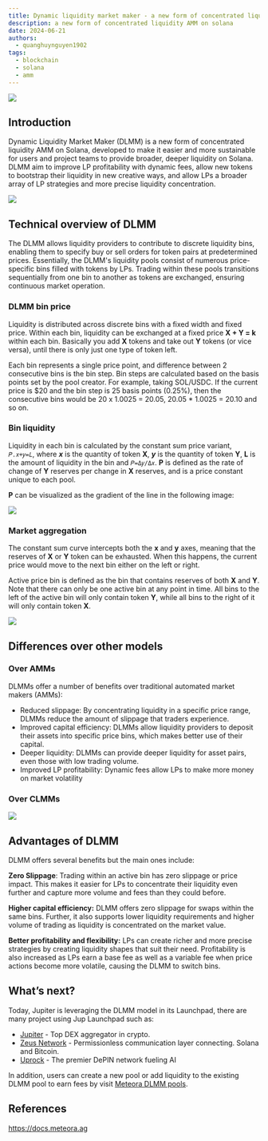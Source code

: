 ```yaml
---
title: Dynamic liquidity market maker - a new form of concentrated liquidity AMM on Solana
description: a new form of concentrated liquidity AMM on solana
date: 2024-06-21
authors:
  - quanghuynguyen1902
tags:
  - blockchain
  - solana
  - amm
---
```


![](assets/dynamic-liquidity-market-a-new-form-of-concentrated-liquidity-amm-on-solana-1.webp)

## Introduction

Dynamic Liquidity Market Maker (DLMM) is a new form of concentrated liquidity AMM on Solana, developed to make it easier and more sustainable for users and project teams to provide broader, deeper liquidity on Solana. DLMM aim to improve LP profitability with dynamic fees, allow new tokens to bootstrap their liquidity in new creative ways, and allow LPs a broader array of LP strategies and more precise liquidity concentration.

![](assets/dynamic-liquidity-market-a-new-form-of-concentrated-liquidity-amm-on-solana-2.webp)

## Technical overview of DLMM

The DLMM allows liquidity providers to contribute to discrete liquidity bins, enabling them to specify buy or sell orders for token pairs at predetermined prices. Essentially, the DLMM's liquidity pools consist of numerous price-specific bins filled with tokens by LPs. Trading within these pools transitions sequentially from one bin to another as tokens are exchanged, ensuring continuous market operation.

### DLMM bin price

Liquidity is distributed across discrete bins with a fixed width and fixed price. Within each bin, liquidity can be exchanged at a fixed price **X + Y = k** within each bin. Basically you add **X** tokens and take out **Y** tokens (or vice versa), until there is only just one type of token left.

Each bin represents a single price point, and difference between 2 consecutive bins is the bin step. Bin steps are calculated based on the basis points set by the pool creator. For example, taking SOL/USDC. If the current price is $20 and the bin step is 25 basis points (0.25%), then the consecutive bins would be 20 x 1.0025 = 20.05, 20.05 \* 1.0025 = 20.10 and so on.

### Bin liquidity

Liquidity in each bin is calculated by the constant sum price variant, `𝑃.𝑥+𝑦=𝐿`, where **_x_** is the quantity of token **X**, **_y_** is the quantity of token **Y**, **L** is the amount of liquidity in the bin and `𝑃=Δ𝑦/Δ𝑥`. **P** is defined as the rate of change of **Y** reserves per change in **X** reserves, and is a price constant unique to each pool.

**P** can be visualized as the gradient of the line in the following image:

![](assets/dynamic-liquidity-market-a-new-form-of-concentrated-liquidity-amm-on-solana-3.webp)

### Market aggregation

The constant sum curve intercepts both the **x** and **y** axes, meaning that the reserves of **X** or **Y** token can be exhausted. When this happens, the current price would move to the next bin either on the left or right.

Active price bin is defined as the bin that contains reserves of both **X** and **Y**. Note that there can only be one active bin at any point in time. All bins to the left of the active bin will only contain token **Y**, while all bins to the right of it will only contain token **X**.

![](assets/dynamic-liquidity-market-a-new-form-of-concentrated-liquidity-amm-on-solana-4.webp)

## Differences over other models

### Over AMMs

DLMMs offer a number of benefits over traditional automated market makers (AMMs):

- Reduced slippage: By concentrating liquidity in a specific price range, DLMMs reduce the amount of slippage that traders experience.
- Improved capital efficiency: DLMMs allow liquidity providers to deposit their assets into specific price bins, which makes better use of their capital.
- Deeper liquidity: DLMMs can provide deeper liquidity for asset pairs, even those with low trading volume.
- Improved LP profitability: Dynamic fees allow LPs to make more money on market volatility

### Over CLMMs

![](assets/dynamic-liquidity-market-a-new-form-of-concentrated-liquidity-amm-on-solana-5.webp)

## Advantages of DLMM

DLMM offers several benefits but the main ones include:

**Zero Slippage**: Trading within an active bin has zero slippage or price impact. This makes it easier for LPs to concentrate their liquidity even further and capture more volume and fees than they could before.

**Higher capital efficiency:** DLMM offers zero slippage for swaps within the same bins. Further, it also supports lower liquidity requirements and higher volume of trading as liquidity is concentrated on the market value.

**Better profitability and flexibility:** LPs can create richer and more precise strategies by creating liquidity shapes that suit their need. Profitability is also increased as LPs earn a base fee as well as a variable fee when price actions become more volatile, causing the DLMM to switch bins.

## What’s next?

Today, Jupiter is leveraging the DLMM model in its Launchpad, there are many project using Jup Launchpad such as:

- [Jupiter](https://jup.ag/) - Top DEX aggregator in crypto.
- [Zeus Network](https://zeusnetwork.xyz/) - Permissionless communication layer connecting. Solana and Bitcoin.
- [Uprock](https://uprock.com/) - The premier DePIN network fueling AI

In addition, users can create a new pool or add liquidity to the existing DLMM pool to earn fees by visit [Meteora DLMM pools](https://app.meteora.ag/dlmm).

## References

https://docs.meteora.ag

